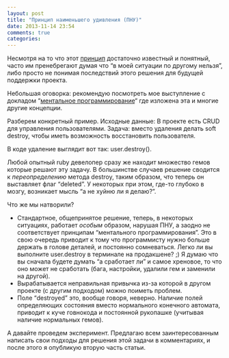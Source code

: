 ```yaml
---
layout: post
title: "Принцип наименьшего удивления (ПНУ)"
date: 2013-11-14 23:54
comments: true
categories:
---
```


Несмотря на то что этот [принцип](http://ru.wikipedia.org/wiki/%D0%9F%D1%80%D0%B0%D0%B2%D0%B8%D0%BB%D0%BE_%D0%BD%D0%B0%D0%B8%D0%BC%D0%B5%D0%BD%D1%8C%D1%88%D0%B5%D0%B3%D0%BE_%D1%83%D0%B4%D0%B8%D0%B2%D0%BB%D0%B5%D0%BD%D0%B8%D1%8F) достаточно известный и понятный, часто им пренебрегают думая что “в моей ситуации по другому нельзя”, либо просто не понимая последствий этого решения для будущей поддержки проекта.

Небольшая оговорка: рекомендую посмотреть мое выступление с докладом “[ментальное программирование](http://youtu.be/eEEHWQNuCLQ)“ где изложена эта и многие другие концепции.

Разберем конкретный пример.
Исходные данные: В проекте есть CRUD для управления пользователями.
Задача: вместо удаления делать soft destroy, чтобы иметь возможность восстановить пользователя.

<!-- more -->

В коде удаление выглядит вот так: user.destroy().

Любой опытный ruby девелопер сразу же находит множество гемов которые решают эту задачу. В большинстве случаев решение сводится к _переопределению_ метода destroy, таким образом, что теперь он выставляет флаг “deleted”. У некоторых при этом, где-то глубоко в мозгу, возникает мысль “а не хуйню ли я делаю?”.

Что же мы натворили?

* Стандартное, общепринятое решение, теперь, в некоторых ситуациях, работает _особым_ образом, нарушая ПНУ, а заодно не соответствует принципам “ментального программирования”. Это в свою очередь приводит к тому что программисту нужно больше держать в голове деталей, и постоянно сомневаться. Легко ли вы выполните user.destroy в терминале на продакшене? ;) Я думаю что вы сначала будете думать “а сработает ли” и самое хреновое, то что оно может не сработать (бага, настройки, удалили гем и заменили на другой).
* Вырабатывается неправильная привычка из-за которой в другом проекте (с другим подходом) можно поиметь проблем.
* Поле “destroyed” это, вообще говоря, неверно. Наличие полей определяющих состояния вместо нормального конечного автомата, приводит к куче говнокода и постоянной рукопашке (учитывая наличие нормальных гемов).

А давайте проведем эксперимент. Предлагаю всем заинтересованным написать свои подходы для решения этой задачи в комментариях, и после этого я опубликую вторую часть статьи.
